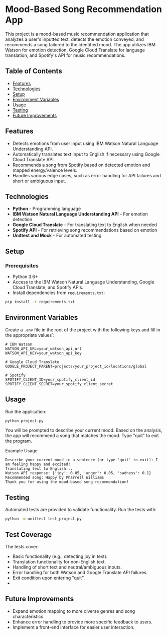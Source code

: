 # Mood-Based Song Recommendation App

This project is a mood-based music recommendation application that analyzes a user's inputted text, detects the emotion conveyed, and recommends a song tailored to the identified mood. The app utilizes IBM Watson for emotion detection, Google Cloud Translate for language translation, and Spotify's API for music recommendations.

## Table of Contents
- [Features](#features)
- [Technologies](#technologies)
- [Setup](#setup)
- [Environment Variables](#environment-variables)
- [Usage](#usage)
- [Testing](#testing)
- [Future Improvements](#future-improvements)

## Features

- Detects emotions from user input using IBM Watson Natural Language Understanding API.
- Automatically translates text input to English if necessary using Google Cloud Translate API.
- Recommends a song from Spotify based on detected emotion and mapped energy/valence levels.
- Handles various edge cases, such as error handling for API failures and short or ambiguous input.

## Technologies

- **Python** - Programming language
- **IBM Watson Natural Language Understanding API** - For emotion detection
- **Google Cloud Translate** - For translating text to English when needed
- **Spotify API** - For retrieving song recommendations based on emotion
- **Unittest and Mock** - For automated testing

## Setup

### Prerequisites

- Python 3.6+
- Access to the IBM Watson Natural Language Understanding, Google Cloud Translate, and Spotify APIs.
- Install dependencies from `requirements.txt`:
  
```bash
pip install -r requirements.txt
```

## Environment Variables

Create a `.env` file in the root of the project with the following keys and fill in the appropriate values`:

```dotenv
# IBM Watson
WATSON_API_URL=your_watson_api_url
WATSON_API_KEY=your_watson_api_key

# Google Cloud Translate
GOOGLE_PROJECT_PARENT=projects/your_project_id/locations/global

# Spotify
SPOTIFY_CLIENT_ID=your_spotify_client_id
SPOTIFY_CLIENT_SECRET=your_spotify_client_secret
```

## Usage

Run the application:

```bash
python project.py
```

You will be prompted to describe your current mood. Based on the analysis, the app will recommend a song that matches the mood. Type "quit" to exit the program.

Example Usage

```plaintext
Describe your current mood in a sentence (or type 'quit' to exit): I am feeling happy and excited!
Translating text to English...
Watson API response: {'joy': 0.85, 'anger': 0.05, 'sadness': 0.1}
Recommended song: Happy by Pharrell Williams
Thank you for using the mood-based song recommendation!

```

## Testing

Automated tests are provided to validate functionality. Run the tests with:

```bash
python -m unittest test_project.py
```

## Test Coverage

The tests cover:

- Basic functionality (e.g., detecting joy in text).
- Translation functionality for non-English text.
- Handling of short text and neutral/ambiguous inputs.
- Error handling for both Watson and Google Translate API failures.
- Exit condition upon entering "quit".
- 
## Future Improvements

- Expand emotion mapping to more diverse genres and song characteristics.
- Enhance error handling to provide more specific feedback to users.
- Implement a front-end interface for easier user interaction.